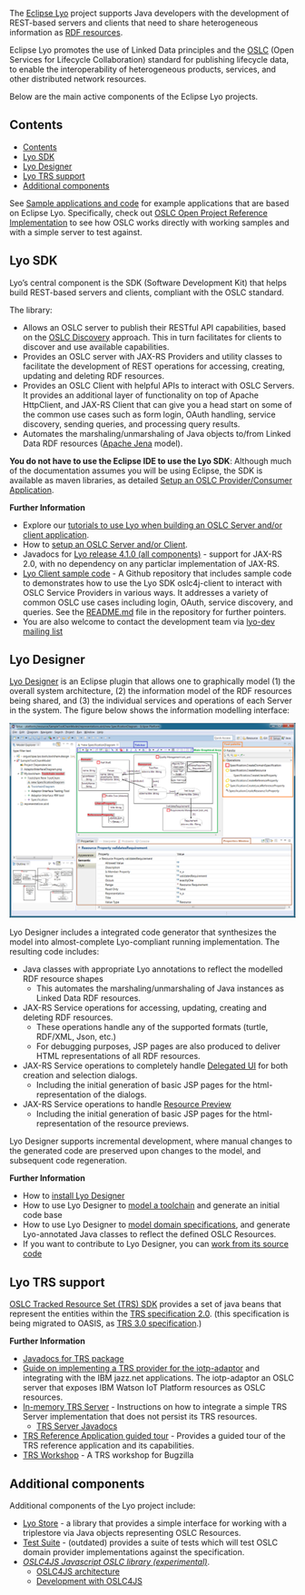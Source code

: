 The [Eclipse Lyo](http://www.eclipse.org/lyo/) project supports Java developers with the development of REST-based servers and clients that need to share heterogeneous information as [RDF resources](https://www.w3.org/TR/rdf11-primer/).

Eclipse Lyo promotes the use of Linked Data principles and the [OSLC](http://docs.oasis-open.org/oslc-core/oslc-core/v3.0/oslc-core-v3.0-part1-overview.html) (Open Services for Lifecycle Collaboration) standard for publishing lifecycle data, to enable the interoperability of heterogeneous products, services, and other distributed network resources.

Below are the main active components of the Eclipse Lyo projects. 

## Contents

- [Contents](#contents)
- [Lyo SDK](#lyo-sdk)
- [Lyo Designer](#lyo-designer)
- [Lyo TRS support](#lyo-trs-support)
- [Additional components](#additional-components)

See [Sample applications and code](../sample-applications-and-code.html) for example applications that are based on Eclipse Lyo. Specifically, check out [OSLC Open Project Reference Implementation](https://github.com/oslc-op/refimpl) to see how OSLC works directly with working samples and with a simple server to test against.


## Lyo SDK

Lyo’s central component is the SDK (Software Development Kit) that helps build REST-based servers and clients, compliant with the OSLC standard.

The library:

* Allows an OSLC server to publish their RESTful API capabilities, based on the [OSLC Discovery](http://docs.oasis-open.org/oslc-core/oslc-core/v3.0/oslc-core-v3.0-part2-discovery.html) approach. This in turn facilitates for clients to discover and use available capabilities.
* Provides an OSLC server with JAX-RS Providers and utility classes to facilitate the development of REST operations for accessing, creating, updating and deleting RDF resources.
* Provides an OSLC Client with helpful APIs to interact with OSLC Servers. It provides an additional layer of functionality on top of Apache HttpClient, and JAX-RS Client that can give you a head start on some of the common use cases such as form login, OAuth handling, service discovery, sending queries, and processing query results.
* Automates the marshaling/unmarshaling of Java objects to/from Linked Data RDF resources ([Apache Jena](https://jena.apache.org/) model).

**You do not have to use the Eclipse IDE to use the Lyo SDK**: Although much of the documentation assumes you will be using Eclipse, the SDK is available as maven libraries, as detailed [Setup an OSLC Provider/Consumer Application](./setup-an-oslc-provider-consumer-application).


**Further Information**

* Explore our [tutorials to use Lyo when building an OSLC Server and/or client application](../tutorials).
* How to [setup an OSLC Server and/or Client](./setup-an-oslc-provider-consumer-application).
* Javadocs for [Lyo release 4.1.0 (all components)](https://download.eclipse.org/lyo/docs/all/4.1.0/apidocs/) - support for JAX-RS 2.0, with no dependency on any particlar implementation of JAX-RS.
* [Lyo Client sample code](https://github.com/OSLC/lyo-samples) - A Github repository that includes sample code to demonstrates how to use the Lyo SDK oslc4j-client to interact with OSLC Service Providers in various ways. It addresses a variety of common OSLC use cases including login, OAuth, service discovery, and queries. See the [README.md](https://github.com/OSLC/lyo-samples/blob/master/README.md) file in the repository for further pointers.
* You are also welcome to contact the development team via [lyo-dev mailing list](https://dev.eclipse.org/mailman/listinfo/lyo-dev)

## Lyo Designer

[Lyo Designer](lyo-designer) is an Eclipse plugin that allows one to graphically model (1) the overall system architecture, (2) the information model of the RDF resources being shared, and (3) the individual services and operations of each Server in the system. The figure below shows the information modelling interface:

![An example domain specification diagram](images/LyoToolchainModel-SpecificationDiagram.png)

Lyo Designer includes a integrated code generator that synthesizes the model into almost-complete Lyo-compliant running implementation.
The resulting code includes:

* Java classes with appropriate Lyo annotations to reflect the modelled RDF resource shapes
    * This automates the marshaling/unmarshaling of Java instances as Linked Data RDF resources.
* JAX-RS Service operations for accessing, updating, creating and deleting RDF resources.
    * These operations handle any of the supported formats (turtle, RDF/XML, Json, etc.)
    * For debugging purposes, JSP pages are also produced to deliver HTML representations of all RDF resources.
* JAX-RS Service operations to completely handle [Delegated UI](http://docs.oasis-open.org/oslc-core/oslc-core/v3.0/cs01/part4-delegated-dialogs/oslc-core-v3.0-cs01-part4-delegated-dialogs.html) for both creation and selection dialogs.
    * Including the initial generation of basic JSP pages for the html-representation of the dialogs.
* JAX-RS Service operations to handle [Resource Preview](http://docs.oasis-open.org/oslc-core/oslc-core/v3.0/cs01/part3-resource-preview/oslc-core-v3.0-cs01-part3-resource-preview.html)
    * Including the initial generation of basic JSP pages for the html-representation of the resource previews.

Lyo Designer supports incremental development, where manual changes to the generated code are preserved upon changes to the model, and subsequent code regeneration.

**Further Information**

* How to [install Lyo Designer](./install-lyo-designer)
* How to use Lyo Designer to [model a toolchain](./toolchain-modelling-workshop) and generate an initial code base
* How to use Lyo Designer to [model domain specifications](./domain-specification-modelling-workshop), and generate Lyo-annotated Java classes to reflect the defined OSLC Resources.
* If you want to contribute to Lyo Designer, you can [work from its source code](https://github.com/eclipse/lyo.designer/wiki/Working-from-Source-Code)


## Lyo TRS support

[OSLC Tracked Resource Set (TRS) SDK](https://wiki.eclipse.org/Lyo/TRSSDK) provides a set of java beans that represent the entities within the [TRS specification 2.0](https://archive.open-services.net/wiki/core/TrackedResourceSet-2.0/). (this specification is being migrated to OASIS, as [TRS 3.0 specification](https://raw.githack.com/oasis-tcs/oslc-core/master/specs/trs/tracked-resource-set.html).)

**Further Information**

* [Javadocs for TRS package](https://download.eclipse.org/lyo/docs/core/latest/index.html?org/eclipse/lyo/core/trs/package-summary.html)
* [Guide on implementing a TRS provider for the iotp-adaptor](../iotp_adaptor/trs-provider) and integrating with the IBM jazz.net applications. The iotp-adaptor an OSLC server that exposes IBM Watson IoT Platform resources as OSLC resources.
* [In-memory TRS Server](./setup-an-oslc-provider-consumer-application.html#provide-trs-support) - Instructions on how to integrate a simple TRS Server implementation that does not persist its TRS resources.
   * [TRS Server Javadocs](https://download.eclipse.org/lyo/docs/trs-server/latest/)
* [TRS Reference Application guided tour](https://wiki.eclipse.org/Lyo/TRSReferenceApplication) - Provides a guided tour of the TRS reference application and its capabilities.
* [TRS Workshop](http://wiki.eclipse.org/Lyo/TRSWorkshop) - A TRS workshop for Bugzilla

## Additional components

Additional components of the Lyo project include:

* [Lyo Store](https://github.com/eclipse/lyo/tree/master/store) - a library that provides a simple interface for working with a triplestore via Java objects representing OSLC Resources.
* [Test Suite](https://wiki.eclipse.org/Lyo/LyoTestSuite) - (outdated) provides a suite of tests which will test OSLC domain provider implementations against the specification.
* [_OSLC4JS Javascript OSLC library (experimental)_](https://wiki.eclipse.org/Lyo/Oslc4Js).
    - [OSLC4JS architecture](http://oslc.github.io/developing-oslc-applications/oslc-open-source-node-projects.html)
    - [Development with OSLC4JS](https://wiki.eclipse.org/DevelopingOslc4Js)
